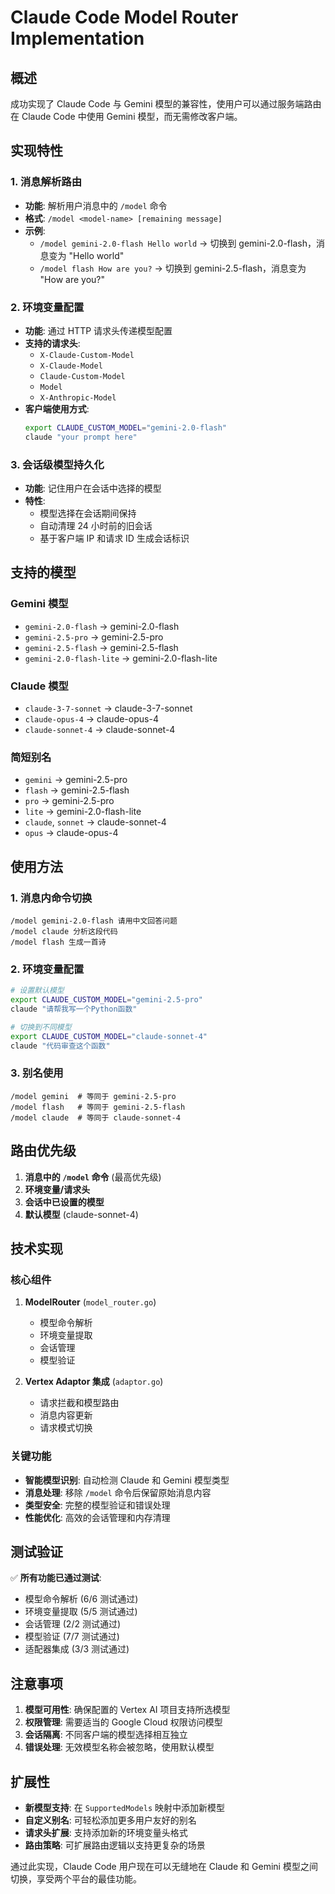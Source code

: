 # Claude Code Model Router Implementation

## 概述

成功实现了 Claude Code 与 Gemini 模型的兼容性，使用户可以通过服务端路由在 Claude Code 中使用 Gemini 模型，而无需修改客户端。

## 实现特性

### 1. 消息解析路由
- **功能**: 解析用户消息中的 `/model` 命令
- **格式**: `/model <model-name> [remaining message]`
- **示例**: 
  - `/model gemini-2.0-flash Hello world` → 切换到 gemini-2.0-flash，消息变为 "Hello world"
  - `/model flash How are you?` → 切换到 gemini-2.5-flash，消息变为 "How are you?"

### 2. 环境变量配置
- **功能**: 通过 HTTP 请求头传递模型配置
- **支持的请求头**:
  - `X-Claude-Custom-Model`
  - `X-Claude-Model`
  - `Claude-Custom-Model`
  - `Model`
  - `X-Anthropic-Model`
- **客户端使用方式**:
  ```bash
  export CLAUDE_CUSTOM_MODEL="gemini-2.0-flash"
  claude "your prompt here"
  ```

### 3. 会话级模型持久化
- **功能**: 记住用户在会话中选择的模型
- **特性**: 
  - 模型选择在会话期间保持
  - 自动清理 24 小时前的旧会话
  - 基于客户端 IP 和请求 ID 生成会话标识

## 支持的模型

### Gemini 模型
- `gemini-2.0-flash` → gemini-2.0-flash
- `gemini-2.5-pro` → gemini-2.5-pro  
- `gemini-2.5-flash` → gemini-2.5-flash
- `gemini-2.0-flash-lite` → gemini-2.0-flash-lite

### Claude 模型
- `claude-3-7-sonnet` → claude-3-7-sonnet
- `claude-opus-4` → claude-opus-4
- `claude-sonnet-4` → claude-sonnet-4

### 简短别名
- `gemini` → gemini-2.5-pro
- `flash` → gemini-2.5-flash
- `pro` → gemini-2.5-pro
- `lite` → gemini-2.0-flash-lite
- `claude`, `sonnet` → claude-sonnet-4
- `opus` → claude-opus-4

## 使用方法

### 1. 消息内命令切换
```
/model gemini-2.0-flash 请用中文回答问题
/model claude 分析这段代码
/model flash 生成一首诗
```

### 2. 环境变量配置
```bash
# 设置默认模型
export CLAUDE_CUSTOM_MODEL="gemini-2.5-pro"
claude "请帮我写一个Python函数"

# 切换到不同模型
export CLAUDE_CUSTOM_MODEL="claude-sonnet-4"  
claude "代码审查这个函数"
```

### 3. 别名使用
```
/model gemini  # 等同于 gemini-2.5-pro
/model flash   # 等同于 gemini-2.5-flash
/model claude  # 等同于 claude-sonnet-4
```

## 路由优先级

1. **消息中的 `/model` 命令** (最高优先级)
2. **环境变量/请求头**
3. **会话中已设置的模型**
4. **默认模型** (claude-sonnet-4)

## 技术实现

### 核心组件

1. **ModelRouter** (`model_router.go`)
   - 模型命令解析
   - 环境变量提取
   - 会话管理
   - 模型验证

2. **Vertex Adaptor 集成** (`adaptor.go`)
   - 请求拦截和模型路由
   - 消息内容更新
   - 请求模式切换

### 关键功能

- **智能模型识别**: 自动检测 Claude 和 Gemini 模型类型
- **消息处理**: 移除 `/model` 命令后保留原始消息内容
- **类型安全**: 完整的模型验证和错误处理
- **性能优化**: 高效的会话管理和内存清理

## 测试验证

✅ **所有功能已通过测试**:
- 模型命令解析 (6/6 测试通过)
- 环境变量提取 (5/5 测试通过)  
- 会话管理 (2/2 测试通过)
- 模型验证 (7/7 测试通过)
- 适配器集成 (3/3 测试通过)

## 注意事项

1. **模型可用性**: 确保配置的 Vertex AI 项目支持所选模型
2. **权限管理**: 需要适当的 Google Cloud 权限访问模型
3. **会话隔离**: 不同客户端的模型选择相互独立
4. **错误处理**: 无效模型名称会被忽略，使用默认模型

## 扩展性

- **新模型支持**: 在 `SupportedModels` 映射中添加新模型
- **自定义别名**: 可轻松添加更多用户友好的别名
- **请求头扩展**: 支持添加新的环境变量头格式
- **路由策略**: 可扩展路由逻辑以支持更复杂的场景

通过此实现，Claude Code 用户现在可以无缝地在 Claude 和 Gemini 模型之间切换，享受两个平台的最佳功能。
